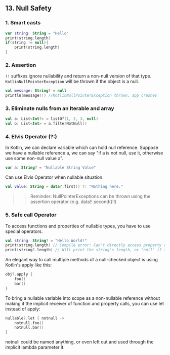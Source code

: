 ## 13. Null Safety

### 1. Smart casts

~~~kotlin
var string: String = "Hello"
print(string.length)
if(string != null){
    print(string.length)
}
~~~

### 2. Assertion
`!!` suffixes ignore nullability and return a non-null version of that type. `KotlinNullPointerException` will be thrown if the object is a null.

~~~kotlin
val message: String? = null
println(message!!) //KotlinNullPointerException thrown, app crashes
~~~

### 3. Eliminate nulls from an Iterable and array

~~~kotlin
val a: List<Int?> = listOf(1, 2, 3, null)
val b: List<Int> = a.filterNotNull()
~~~

### 4. Elvis Operator (?:)

In Kotlin, we can declare variable which can hold null reference. Suppose we have a nullable reference a, we can
say "if a is not null, use it, otherwise use some non-null value x".

~~~kotlin
var a: String? = "Nullable String Value"
~~~

Can use Elvis Operator when nullable situation.  

~~~kotlin
val value: String = data?.first() ?: "Nothing here."
~~~

>> Reminder: NullPointerExceptions can be thrown using the assertion operator (e.g. data!!.second()!!)

### 5. Safe call Operator

To access functions and properties of nullable types, you have to use special operators.

~~~kotlin
val string: String? = "Hello World!"
print(string.length) // Compile error: Can't directly access property of nullable type.
print(string?.length) // Will print the string's length, or "null" if the string is null.
~~~

An elegant way to call multiple methods of a null-checked object is using Kotlin's apply like this:

~~~kotlin
obj?.apply {
    foo()
    bar()
}
~~~

To bring a nullable variable into scope as a non-nullable reference without making it the implicit receiver of function
and property calls, you can use let instead of apply:

~~~kotlin
nullable?.let { notnull ->
    notnull.foo()
    notnull.bar()
}
~~~

notnull could be named anything, or even left out and used through the implicit lambda parameter it.